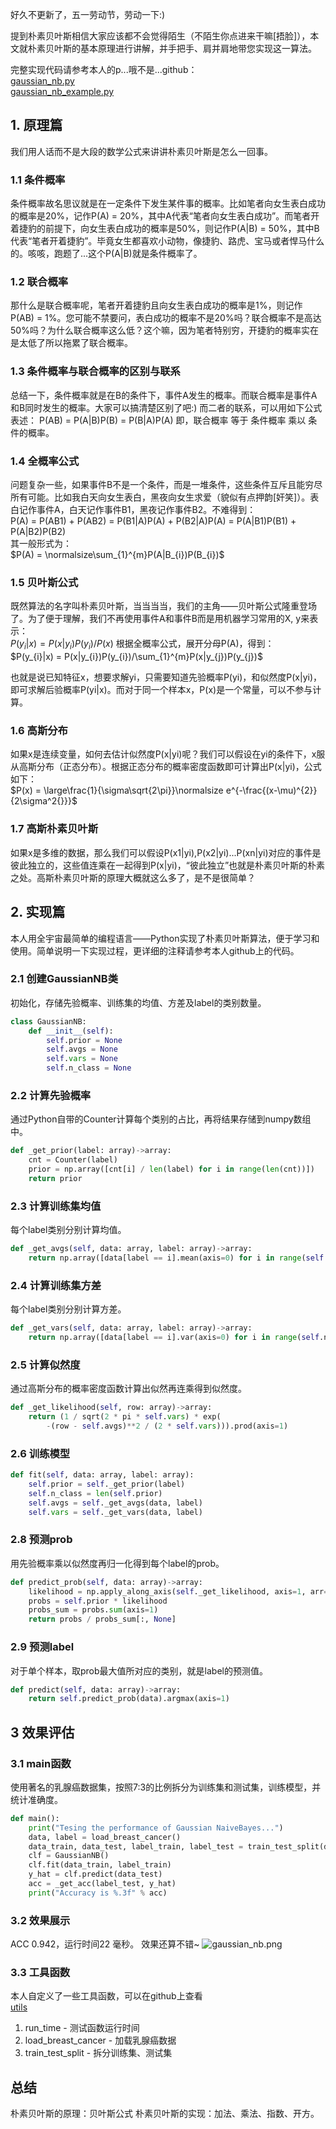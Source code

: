 好久不更新了，五一劳动节，劳动一下:)

提到朴素贝叶斯相信大家应该都不会觉得陌生（不陌生你点进来干嘛[捂脸]），本文就朴素贝叶斯的基本原理进行讲解，并手把手、肩并肩地带您实现这一算法。

完整实现代码请参考本人的p...哦不是...github：  
[gaussian_nb.py](https://github.com/tushushu/imylu/blob/master/imylu/probability_model/gaussian_nb.py)   
[gaussian_nb_example.py](https://github.com/tushushu/imylu/blob/master/examples/gaussian_nb_example.py)  


## 1. 原理篇
我们用人话而不是大段的数学公式来讲讲朴素贝叶斯是怎么一回事。

### 1.1 条件概率
条件概率故名思议就是在一定条件下发生某件事的概率。比如笔者向女生表白成功的概率是20%，记作P(A) = 20%，其中A代表“笔者向女生表白成功”。而笔者开着捷豹的前提下，向女生表白成功的概率是50%，则记作P(A|B) = 50%，其中B代表“笔者开着捷豹”。毕竟女生都喜欢小动物，像捷豹、路虎、宝马或者悍马什么的。咳咳，跑题了...这个P(A|B)就是条件概率了。

### 1.2 联合概率
那什么是联合概率呢，笔者开着捷豹且向女生表白成功的概率是1%，则记作P(AB) = 1%。您可能不禁要问，表白成功的概率不是20%吗？联合概率不是高达50%吗？为什么联合概率这么低？这个嘛，因为笔者特别穷，开捷豹的概率实在是太低了所以拖累了联合概率。

### 1.3 条件概率与联合概率的区别与联系
总结一下，条件概率就是在B的条件下，事件A发生的概率。而联合概率是事件A和B同时发生的概率。大家可以搞清楚区别了吧:)
而二者的联系，可以用如下公式表述：
P(AB) = P(A|B)P(B) = P(B|A)P(A)
即，联合概率 等于 条件概率 乘以 条件的概率。

### 1.4 全概率公式 
问题复杂一些，如果事件B不是一个条件，而是一堆条件，这些条件互斥且能穷尽所有可能。比如我白天向女生表白，黑夜向女生求爱（貌似有点押韵[奸笑]）。表白记作事件A，白天记作事件B1，黑夜记作事件B2。不难得到：  
P(A) = P(AB1) + P(AB2) = P(B1|A)P(A) + P(B2|A)P(A) = P(A|B1)P(B1) + P(A|B2)P(B2)  
其一般形式为：  
$P(A) = \normalsize\sum_{1}^{m}P(A|B_{i})P(B_{i})$

### 1.5 贝叶斯公式
既然算法的名字叫朴素贝叶斯，当当当当，我们的主角——贝叶斯公式隆重登场了。为了便于理解，我们不再使用事件A和事件B而是用机器学习常用的X, y来表示：    
$P(y_{i}|x) = P(x|y_{i})P(y_{i})/P(x)$
根据全概率公式，展开分母P(A)，得到：  
$P(y_{i}|x) = P(x|y_{i})P(y_{i})/\sum_{1}^{m}P(x|y_{j})P(y_{j})$

也就是说已知特征x，想要求解yi，只需要知道先验概率P(yi)，和似然度P(x|yi)，即可求解后验概率P(yi|x)。而对于同一个样本x，P(x)是一个常量，可以不参与计算。

### 1.6 高斯分布
如果x是连续变量，如何去估计似然度P(x|yi)呢？我们可以假设在yi的条件下，x服从高斯分布（正态分布）。根据正态分布的概率密度函数即可计算出P(x|yi)，公式如下：  
$P(x) = \large\frac{1}{\sigma\sqrt{2\pi}}\normalsize e^{-\frac{(x-\mu)^{2}}{2\sigma^2{}}}$

### 1.7 高斯朴素贝叶斯
如果x是多维的数据，那么我们可以假设P(x1|yi),P(x2|yi)...P(xn|yi)对应的事件是彼此独立的，这些值连乘在一起得到P(x|yi)，“彼此独立”也就是朴素贝叶斯的朴素之处。高斯朴素贝叶斯的原理大概就这么多了，是不是很简单？


## 2. 实现篇
本人用全宇宙最简单的编程语言——Python实现了朴素贝叶斯算法，便于学习和使用。简单说明一下实现过程，更详细的注释请参考本人github上的代码。

### 2.1 创建GaussianNB类
初始化，存储先验概率、训练集的均值、方差及label的类别数量。
```Python
class GaussianNB:
    def __init__(self):
        self.prior = None
        self.avgs = None
        self.vars = None
        self.n_class = None
```

### 2.2 计算先验概率
通过Python自带的Counter计算每个类别的占比，再将结果存储到numpy数组中。
```Python
def _get_prior(label: array)->array:
    cnt = Counter(label)
    prior = np.array([cnt[i] / len(label) for i in range(len(cnt))])
    return prior
```

### 2.3 计算训练集均值
每个label类别分别计算均值。
```Python
def _get_avgs(self, data: array, label: array)->array:
    return np.array([data[label == i].mean(axis=0) for i in range(self.n_class)])
```

### 2.4 计算训练集方差
每个label类别分别计算方差。
```Python
def _get_vars(self, data: array, label: array)->array:
    return np.array([data[label == i].var(axis=0) for i in range(self.n_class)])
```

### 2.5 计算似然度
通过高斯分布的概率密度函数计算出似然再连乘得到似然度。
```Python
def _get_likelihood(self, row: array)->array:
    return (1 / sqrt(2 * pi * self.vars) * exp(
        -(row - self.avgs)**2 / (2 * self.vars))).prod(axis=1)
```

### 2.6 训练模型
```Python
def fit(self, data: array, label: array):
    self.prior = self._get_prior(label)
    self.n_class = len(self.prior)
    self.avgs = self._get_avgs(data, label)
    self.vars = self._get_vars(data, label)
```

### 2.8 预测prob
用先验概率乘以似然度再归一化得到每个label的prob。
```Python
def predict_prob(self, data: array)->array:
    likelihood = np.apply_along_axis(self._get_likelihood, axis=1, arr=data)
    probs = self.prior * likelihood
    probs_sum = probs.sum(axis=1)
    return probs / probs_sum[:, None]
```

### 2.9 预测label
对于单个样本，取prob最大值所对应的类别，就是label的预测值。
```Python
def predict(self, data: array)->array:
    return self.predict_prob(data).argmax(axis=1)
```

## 3 效果评估
### 3.1 main函数
使用著名的乳腺癌数据集，按照7:3的比例拆分为训练集和测试集，训练模型，并统计准确度。
```Python
def main():
    print("Tesing the performance of Gaussian NaiveBayes...")
    data, label = load_breast_cancer()
    data_train, data_test, label_train, label_test = train_test_split(data, label, random_state=100)
    clf = GaussianNB()
    clf.fit(data_train, label_train)
    y_hat = clf.predict(data_test)
    acc = _get_acc(label_test, y_hat)
    print("Accuracy is %.3f" % acc)
```

### 3.2 效果展示
ACC 0.942，运行时间22 毫秒。
效果还算不错~
![gaussian_nb.png](https://github.com/tushushu/imylu/blob/master/pic/gaussian_nb.png)

### 3.3 工具函数
本人自定义了一些工具函数，可以在github上查看  
[utils](https://github.com/tushushu/imylu/tree/master/imylu/utils)  

1. run_time - 测试函数运行时间  
2. load_breast_cancer - 加载乳腺癌数据  
3. train_test_split - 拆分训练集、测试集  


## 总结
朴素贝叶斯的原理：贝叶斯公式
朴素贝叶斯的实现：加法、乘法、指数、开方。